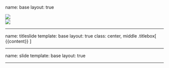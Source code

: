 name: base
layout: true
<div class="header"><img src="$BASEURL/ed-logo-white.png" /></div>
<div class="footer"><img src="$BASEURL/epcc-white.png" /><p></p></div>

---

name: titleslide
template: base
layout: true
class: center, middle
.titlebox[
{{content}}
]

---

name: slide
template: base
layout: true

---

